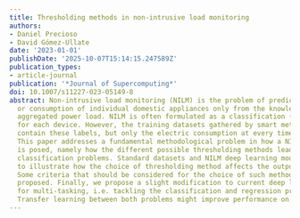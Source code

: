 ```yaml
---
title: Thresholding methods in non-intrusive load monitoring
authors:
- Daniel Precioso
- David Gómez-Ullate
date: '2023-01-01'
publishDate: '2025-10-07T15:14:15.247589Z'
publication_types:
- article-journal
publication: '*Journal of Supercomputing*'
doi: 10.1007/s11227-023-05149-8
abstract: Non-intrusive load monitoring (NILM) is the problem of predicting the status
  or consumption of individual domestic appliances only from the knowledge of the
  aggregated power load. NILM is often formulated as a classification (ON/OFF) problem
  for each device. However, the training datasets gathered by smart meters do not
  contain these labels, but only the electric consumption at every time interval.
  This paper addresses a fundamental methodological problem in how a NILM problem
  is posed, namely how the different possible thresholding methods lead to different
  classification problems. Standard datasets and NILM deep learning models are used
  to illustrate how the choice of thresholding method affects the output results.
  Some criteria that should be considered for the choice of such methods are also
  proposed. Finally, we propose a slight modification to current deep learning models
  for multi-tasking, i.e. tackling the classification and regression problems simultaneously.
  Transfer learning between both problems might improve performance on each of them.
---
```

